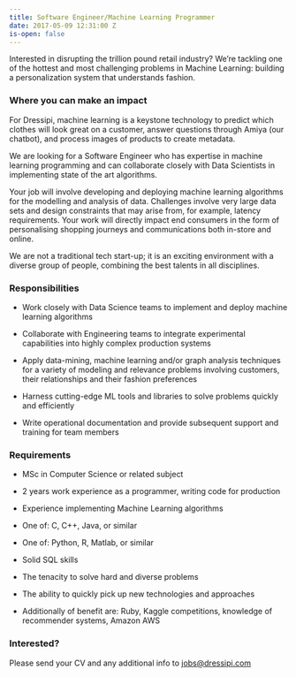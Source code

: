 ```yaml
---
title: Software Engineer/Machine Learning Programmer
date: 2017-05-09 12:31:00 Z
is-open: false
---
```


Interested in disrupting the trillion pound retail industry? We’re tackling one of the hottest and most challenging problems in Machine Learning: building a personalization system that understands fashion.

### Where you can make an impact

For Dressipi, machine learning is a keystone technology to predict which clothes will look great on a customer, answer questions through Amiya (our chatbot), and process images of products to create metadata.

We are looking for a Software Engineer who has expertise in machine learning programming and can collaborate closely with Data Scientists in implementing state of the art algorithms.

Your job will involve developing and deploying machine learning algorithms for the modelling and analysis of data. Challenges involve very large data sets and design constraints that may arise from, for example, latency requirements. Your work will directly impact end consumers in the form of personalising shopping journeys and communications both in-store and online.

We are not a traditional tech start-up; it is an exciting environment with a diverse group of people, combining the best talents in all disciplines.


### Responsibilities

* Work closely with Data Science teams to implement and deploy machine learning algorithms

* Collaborate with Engineering teams to integrate experimental capabilities into highly complex production systems

* Apply data-mining, machine learning and/or graph analysis techniques for a variety of modeling and relevance problems involving customers, their relationships and their fashion preferences

* Harness cutting-edge ML tools and libraries to solve problems quickly and efficiently

* Write operational documentation and provide subsequent support and training for team members

### Requirements

* MSc in Computer Science or related subject

* 2 years work experience as a programmer, writing code for production

* Experience implementing Machine Learning algorithms

* One of: C, C++, Java, or similar

* One of: Python, R, Matlab, or similar

* Solid SQL skills

* The tenacity to solve hard and diverse problems

* The ability to quickly pick up new technologies and approaches

* Additionally of benefit are: Ruby, Kaggle competitions, knowledge of recommender systems, Amazon AWS


### Interested?

Please send your CV and any additional info to [jobs@dressipi.com](mailto:jobs@dressipi.com)
